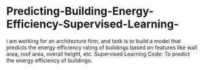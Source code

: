 # Predicting-Building-Energy-Efficiency-Supervised-Learning-
i am working for an architecture firm, and task is to build a model that predicts the energy efficiency rating of buildings based on features like wall area, roof area, overall height, etc.
Supervised Learning Code: To predict the energy efficiency of buildings.
